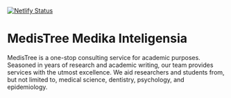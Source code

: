 [![Netlify Status](https://api.netlify.com/api/v1/badges/569204f6-57ff-467c-966a-f676bb7a858c/deploy-status)](https://app.netlify.com/sites/medistree/deploys)

# MedisTree Medika Inteligensia

MedisTree is a one-stop consulting service for academic purposes. Seasoned in years of research and academic writing, our team provides services with the utmost excellence. We aid researchers and students from, but not limited to, medical science, dentistry, psychology, and epidemiology.
